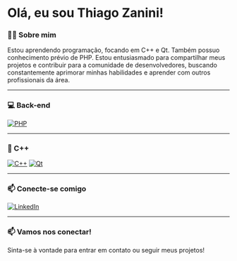 # Olá, eu sou Thiago Zanini!

### 👨‍💻 Sobre mim
Estou aprendendo programação, focando em C++ e Qt. Também possuo conhecimento prévio de PHP. Estou entusiasmado para compartilhar meus projetos e contribuir para a comunidade de desenvolvedores, buscando constantemente aprimorar minhas habilidades e aprender com outros profissionais da área.

---

### 💻 Back-end
[![PHP](https://img.shields.io/badge/PHP-4F5B93?style=flat-square&logo=php&logoColor=white)](https://www.php.net)

---

### 🔧 C++
[![C++](https://img.shields.io/badge/C%2B%2B-00599C?style=flat&logo=c%2B%2B&logoColor=white)](https://en.cppreference.com/)
[![Qt](https://img.shields.io/badge/Qt-6.8.1-41ad55?style=flat&logo=qt&logoColor=white)](https://www.qt.io/)

---

### 📫 Conecte-se comigo
[![LinkedIn](https://img.shields.io/badge/LinkedIn-0077B5?style=flat-square&logo=linkedin&logoColor=white)](https://www.linkedin.com/public-profile/settings?trk=d_flagship3_profile_self_view_public_profile)

---

### 📫 Vamos nos conectar!
Sinta-se à vontade para entrar em contato ou seguir meus projetos!
